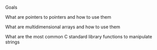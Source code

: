 Goals

What are pointers to pointers and how to use them

What are multidimensional arrays and how to use them

What are the most common C standard library functions to manipulate strings
